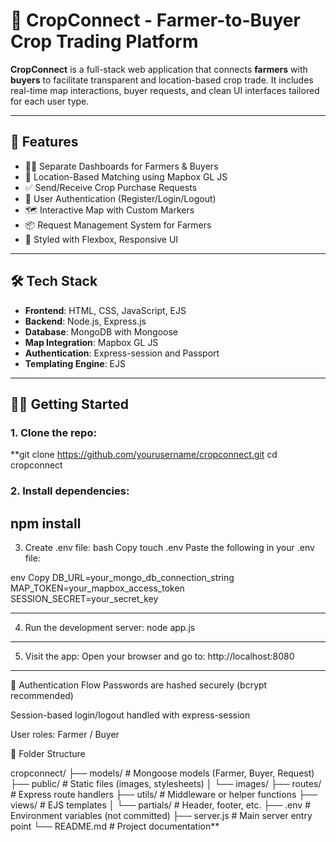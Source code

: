 # 🌾 CropConnect - Farmer-to-Buyer Crop Trading Platform

**CropConnect** is a full-stack web application that connects **farmers** with **buyers** to facilitate transparent and location-based crop trade. It includes real-time map interactions, buyer requests, and clean UI interfaces tailored for each user type.

---

## 🚀 Features

- 👩‍🌾 Separate Dashboards for Farmers & Buyers  
- 📍 Location-Based Matching using Mapbox GL JS  
- ✅ Send/Receive Crop Purchase Requests  
- 🔐 User Authentication (Register/Login/Logout)  
- 🗺️ Interactive Map with Custom Markers  
- 📦 Request Management System for Farmers  
- 🎨 Styled with Flexbox, Responsive UI  

---

## 🛠️ Tech Stack

- **Frontend**: HTML, CSS, JavaScript, EJS  
- **Backend**: Node.js, Express.js  
- **Database**: MongoDB with Mongoose  
- **Map Integration**: Mapbox GL JS  
- **Authentication**: Express-session and Passport  
- **Templating Engine**: EJS  

---

## 🧑‍💻 Getting Started

### 1. **Clone the repo**:
**git clone https://github.com/yourusername/cropconnect.git
cd cropconnect

### **2. Install dependencies:**
npm install
---
3. Create .env file:
bash
Copy
touch .env
Paste the following in your .env file:

env
Copy
DB_URL=your_mongo_db_connection_string
MAP_TOKEN=your_mapbox_access_token
SESSION_SECRET=your_secret_key

----

4. Run the development server:
 node app.js

----

5. Visit the app:
Open your browser and go to:
http://localhost:8080

---

🔐 Authentication Flow
Passwords are hashed securely (bcrypt recommended)

Session-based login/logout handled with express-session

User roles: Farmer / Buyer

📂 Folder Structure

cropconnect/
├── models/              # Mongoose models (Farmer, Buyer, Request)
├── public/              # Static files (images, stylesheets)
│   └── images/
├── routes/              # Express route handlers
├── utils/               # Middleware or helper functions
├── views/               # EJS templates
│   └── partials/        # Header, footer, etc.
├── .env                 # Environment variables (not committed)
├── server.js            # Main server entry point
└── README.md            # Project documentation**

